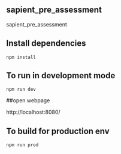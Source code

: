 ## sapient_pre_assessment
sapient_pre_assessment


## Install dependencies

```npm install```

## To run in development mode

```npm run dev```

##open webpage

http://localhost:8080/

## To build for production env

```npm run prod```
